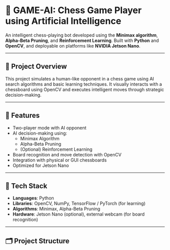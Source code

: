 # 🧠 GAME-AI: Chess Game Player using Artificial Intelligence

An intelligent chess-playing bot developed using the **Minimax algorithm**, **Alpha-Beta Pruning**, and **Reinforcement Learning**. Built with **Python** and **OpenCV**, and deployable on platforms like **NVIDIA Jetson Nano**.

---

## 📌 Project Overview

This project simulates a human-like opponent in a chess game using AI search algorithms and basic learning techniques. It visually interacts with a chessboard using OpenCV and executes intelligent moves through strategic decision-making.

---

## 🚀 Features

- Two-player mode with AI opponent
- AI decision-making using:
  - Minimax Algorithm
  - Alpha-Beta Pruning
  - (Optional) Reinforcement Learning
- Board recognition and move detection with OpenCV
- Integration with physical or GUI chessboards
- Optimized for Jetson Nano

---

## 🧰 Tech Stack

- **Languages**: Python
- **Libraries**: OpenCV, NumPy, TensorFlow / PyTorch (for learning)
- **Algorithms**: Minimax, Alpha-Beta Pruning
- **Hardware**: Jetson Nano (optional), external webcam (for board recognition)

---

## 🗂️ Project Structure

